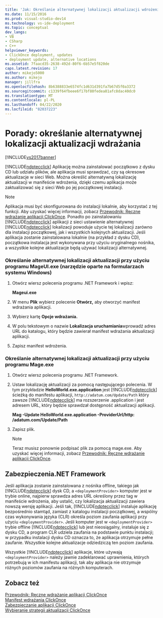 ```yaml
---
title: 'Jak: Określanie alternatywnej lokalizacji aktualizacji wdrożenia | Dokumenty firmy Microsoft'
ms.date: 11/15/2016
ms.prod: visual-studio-dev14
ms.technology: vs-ide-deployment
ms.topic: conceptual
dev_langs:
- VB
- CSharp
- C++
helpviewer_keywords:
- ClickOnce deployment, updates
- deployment update, alternative locations
ms.assetid: 7faacd35-2638-492d-80f6-6b57e5f820de
caps.latest.revision: 17
author: mikejo5000
ms.author: mikejo
manager: jillfra
ms.openlocfilehash: 8b6388833e6574fc1d631d391fa7b67d5f0a3372
ms.sourcegitcommit: c1339f64fbeee6f17bf80fedea81afc8dac40dc0
ms.translationtype: MT
ms.contentlocale: pl-PL
ms.lasthandoff: 04/22/2020
ms.locfileid: "82037223"
---
```

# <a name="how-to-specify-an-alternate-location-for-deployment-updates"></a>Porady: określanie alternatywnej lokalizacji aktualizacji wdrażania
[!INCLUDE[vs2017banner](../includes/vs2017banner.md)]

[!INCLUDE[ndptecclick](../includes/ndptecclick-md.md)] Aplikację można zainstalować początkowo z dysku CD lub udziału plików, ale aplikacja musi sprawdzać, czy są okresowe aktualizacje w sieci Web. Można określić alternatywną lokalizację aktualizacji w manifeście wdrożenia, dzięki czemu aplikacja może zaktualizować się z sieci Web po jej początkowej instalacji.  
  
> [!NOTE]
> Aplikacja musi być skonfigurowana do instalacji lokalnie, aby korzystać z tej funkcji. Aby uzyskać więcej informacji, zobacz [Przewodnik: Ręczne wdrażanie aplikacji ClickOnce](../deployment/walkthrough-manually-deploying-a-clickonce-application.md). Ponadto po zainstalowaniu [!INCLUDE[ndptecclick](../includes/ndptecclick-md.md)] aplikacji z sieci ustawienie alternatywnej [!INCLUDE[ndptecclick](../includes/ndptecclick-md.md)] lokalizacji powoduje użycie tej lokalizacji zarówno dla instalacji początkowej, jak i wszystkich kolejnych aktualizacji. Jeśli aplikacja zostanie zainstalowana lokalnie (na przykład z dysku CD), początkowa instalacja jest wykonywana przy użyciu oryginalnego nośnika, a wszystkie kolejne aktualizacje będą używać lokalizacji alternatywnej.  
  
### <a name="specifying-an-alternate-location-for-updates-by-using-mageuiexe-windows-forms-based-utility"></a>Określanie alternatywnej lokalizacji aktualizacji przy użyciu programu MageUI.exe (narzędzie oparte na formularzach systemu Windows)  
  
1. Otwórz wiersz polecenia programu .NET Framework i wpisz:  
  
     **Mageui.exe**  
  
2. W menu **Plik** wybierz polecenie **Otwórz,** aby otworzyć manifest wdrażania aplikacji.  
  
3. Wybierz kartę **Opcje wdrażania.**  
  
4. W polu tekstowym o nazwie **Lokalizacja uruchamiania**wprowadź adres URL do katalogu, który będzie zawierał manifest wdrażania aktualizacji aplikacji.  
  
5. Zapisz manifest wdrożenia.  
  
### <a name="specifying-an-alternate-location-for-updates-by-using-mageexe"></a>Określanie alternatywnej lokalizacji aktualizacji przy użyciu programu Mage.exe  
  
1. Otwórz wiersz polecenia programu .NET Framework.  
  
2. Ustaw lokalizację aktualizacji za pomocą następującego polecenia. W tym przykładzie **HelloWorld.exe.application** jest [!INCLUDE[ndptecclick](../includes/ndptecclick-md.md)] ścieżką do manifestu aplikacji, `http://adatum.com/Update/Path` który zawsze [!INCLUDE[ndptecclick](../includes/ndptecclick-md.md)] ma rozszerzenie .application i jest adresem URL, który będzie sprawdzał dostępność aktualizacji aplikacji.  
  
     **Mag -Update HelloWorld.exe.application -ProviderUrl\/http: /adatum.com/Update/Path**  
  
3. Zapisz plik.  
  
    > [!NOTE]
    > Teraz musisz ponownie podpisać plik za pomocą mage.exe. Aby uzyskać więcej informacji, zobacz [Przewodnik: Ręczne wdrażanie aplikacji ClickOnce](../deployment/walkthrough-manually-deploying-a-clickonce-application.md).  
  
## <a name="net-framework-security"></a>Zabezpieczenia.NET Framework  
 Jeśli aplikacja zostanie zainstalowana z nośnika offline, takiego jak [!INCLUDE[ndptecclick](../includes/ndptecclick-md.md)] dysk CD, a `<deploymentProvider>` komputer jest w trybie online, najpierw sprawdza adres URL określony przez tag w manifeście wdrożenia, aby ustalić, czy lokalizacja aktualizacji zawiera nowszą wersję aplikacji. Jeśli tak, [!INCLUDE[ndptecclick](../includes/ndptecclick-md.md)] instaluje aplikację bezpośrednio stamtąd, zamiast z katalogu instalacji początkowej, a wspólny czas wykonywania języka (CLR) określa poziom zaufania aplikacji przy użyciu `<deploymentProvider>`. Jeśli komputer jest w `<deploymentProvider>` trybie offline [!INCLUDE[ndptecclick](../includes/ndptecclick-md.md)] lub jest nieosiągalny, instaluje się z dysku CD, a program CLR udziela zaufania na podstawie punktu instalacji; w przypadku instalacji dysku CD oznacza to, że aplikacja otrzymuje pełne zaufanie. Wszystkie kolejne aktualizacje odziedziczą ten poziom zaufania.  
  
 Wszystkie [!INCLUDE[ndptecclick](../includes/ndptecclick-md.md)] aplikacje, które używają `<deploymentProvider>` należy jawnie zadeklarować uprawnienia, których potrzebują w ich manifestu aplikacji, tak aby aplikacja nie otrzymuje różnych poziomów zaufania na różnych komputerach.  
  
## <a name="see-also"></a>Zobacz też  
 [Przewodnik: Ręczne wdrażanie aplikacji ClickOnce](../deployment/walkthrough-manually-deploying-a-clickonce-application.md)   
 [Manifest wdrażania ClickOnce](../deployment/clickonce-deployment-manifest.md)   
 [Zabezpieczanie aplikacji ClickOnce](../deployment/securing-clickonce-applications.md)   
 [Wybieranie strategii aktualizacji ClickOnce](../deployment/choosing-a-clickonce-update-strategy.md)
